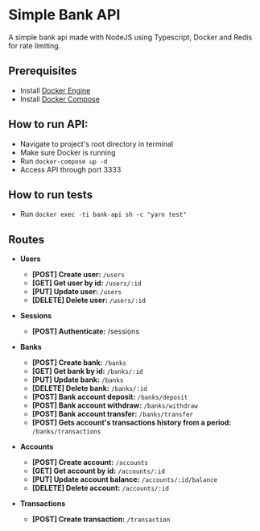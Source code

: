 # Simple Bank API

A simple bank api made with NodeJS using Typescript, Docker and Redis for rate limiting.

## Prerequisites

- Install [Docker Engine](https://docs.docker.com/engine/install/)
- Install [Docker Compose](https://docs.docker.com/compose/install/)

## How to run API:

- Navigate to project's root directory in terminal
- Make sure Docker is running
- Run `docker-compose up -d`
- Access API through port 3333

## How to run tests

- Run `docker exec -ti bank-api sh -c "yarn test"`

## Routes

- **Users**

  - **[POST] Create user:** `/users`
  - **[GET] Get user by id:** `/users/:id`
  - **[PUT] Update user:** `/users`
  - **[DELETE] Delete user:** `/users/:id`

- **Sessions**

  - **[POST] Authenticate:** /sessions

- **Banks**

  - **[POST] Create bank:** `/banks`
  - **[GET] Get bank by id:** `/banks/:id`
  - **[PUT] Update bank:** `/banks`
  - **[DELETE] Delete bank:** `/banks/:id`
  - **[POST] Bank account deposit:** `/banks/deposit`
  - **[POST] Bank account withdraw:** `/banks/withdraw`
  - **[POST] Bank account transfer:** `/banks/transfer`
  - **[POST] Gets account's transactions history from a period:** `/banks/transactions`

- **Accounts**

  - **[POST] Create account:** `/accounts`
  - **[GET] Get account by id:** `/accounts/:id`
  - **[PUT] Update account balance:** `/accounts/:id/balance`
  - **[DELETE] Delete account:** `/accounts/:id`

- **Transactions**

  - **[POST] Create transaction:** `/transaction`
